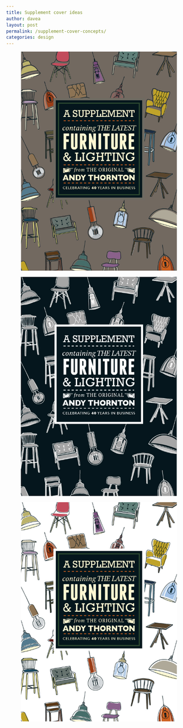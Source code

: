 ```yaml
---
title: Supplement cover ideas
author: davea
layout: post
permalink: /supplement-cover-concepts/
categories: design
---
```

<figure><img src="../images/supp15-chocolate.jpg" alt="Small hill in Scotland"></figure>
<figure><img src="../images/supp15-black.jpg" alt="Small hill in Scotland"></figure>
<figure><img src="../images/supp15-cover-white-colours.jpg" alt="Small hill in Scotland"></figure>
